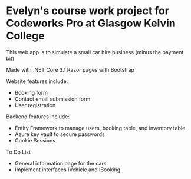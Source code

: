 # Evelyn's course work project for Codeworks Pro at Glasgow Kelvin College

This web app is to simulate a small car hire business (minus the payment bit)

Made with .NET Core 3.1 Razor pages with Bootstrap

Website features include:
* Booking form
* Contact email submission form
* User registration

Backend features include:
* Entity Framework to manage users, booking table, and inventory table
* Azure key vault to secure passwords
* Cookie Sessions

To Do List
* General information page for the cars
* Implement interfaces IVehicle and IBooking